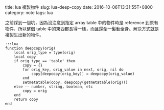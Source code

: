 title: lua 複製物件
slug: lua-deep-copy
date: 2016-10-06T13:31:55T+0800
category: note
tags: lua

之前踩到一個坑，因為沒注意到指定 array table 中的物件時是 reference 到原有物件，所以整個 table 中的東西都長得一樣，而且還牽一髮動全身。解決方式就是複製生出新的物件。

```
:::lua
function deepcopy(orig)
	local orig_type = type(orig)
	local copy
	if orig_type == 'table' then
		copy = {}
		for orig_key, orig_value in next, orig, nil do
			copy[deepcopy(orig_key)] = deepcopy(orig_value)
		end
		setmetatable(copy, deepcopy(getmetatable(orig)))
	else -- number, string, boolean, etc
		copy = orig
	end
	return copy
end
```

